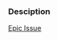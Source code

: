 ### Desciption


[Epic Issue](https://github.com/department-of-veterans-affairs/va.gov-cms/issues/17665)
